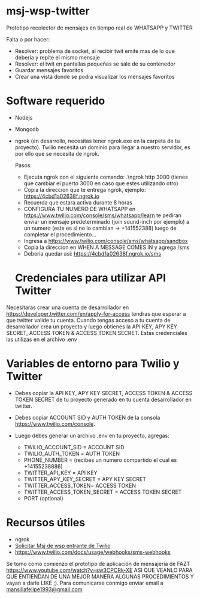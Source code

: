 # msj-wsp-twitter
Prototipo recolector de mensajes en tiempo real de WHATSAPP y TWITTER

Falta o por hacer:
- Resolver: problema de socket, al recibir twit emite mas de lo que deberia y repite el mismo mensaje
- Resolver: el twit en pantallas pequeñas se sale de su contenedor
- Guardar mensajes favoritos
- Crear una vista donde se podra visualizar los mensajes favoritos




# Software requerido
* Nodejs
* Mongodb
* ngrok (en desarrollo, necesitas tener ngrok.exe en la carpeta de tu proyecto). 
Twilio necesita un dominio para llegar a nuestro servidor, es por ello que se necesita de ngrok.

  Pasos:
  - Ejecuta ngrok con el siguiente comando: .\ngrok http 3000 (tienes que cambiar el puerto 3000 en caso que estes utilizando otro)
  - Copia la direccion que te entrega ngrok, ejemplo: https://4cbd1a02638f.ngrok.io
  - Recuerda que estara activa durante 8 horas
  - CONFIGURA TU NUMERO DE WHATSAPP en https://www.twilio.com/console/sms/whatsapp/learn te pediran enviar un mensaje predeterminado (join sound-inch por ejemplo)
    a un numero (este es si no lo cambian -> +141552388) luego de completar el procedimiento...
  - Ingresa a https://www.twilio.com/console/sms/whatsapp/sandbox  
  - Copia la direccion en WHEN A MESSAGE COMES IN y agrega /sms
  - Deberia quedar asi:  https://4cbd1a02638f.ngrok.io/sms
  
  # Credenciales para utilizar  API Twitter
Necesitaras crear una cuenta de desarrollador en https://developer.twitter.com/en/apply-for-access tendras que esperar
a que twitter valide tu cuenta.
Cuando tengas acceso a tu cuenta de desarrollador crea un proyecto y luego obtienes la API KEY, APY KEY SECRET, ACCESS TOKEN & ACCESS TOKEN SECRET.
Estas credenciales las utilizas en el archivo .env

# Variables de entorno para Twilio y Twitter
* Debes copiar la API KEY, APY KEY SECRET, ACCESS TOKEN & ACCESS TOKEN SECRET de tu proyecto generado en tu cuenta desarrollador en twitter.
* Debes copiar ACCOUNT SID y AUTH TOKEN de la consola https://www.twilio.com/console.
* Luego debes generar un archivo .env en tu proyecto, agregas:

  - TWILIO_ACCOUNT_SID = ACCOUNT SID
  - TWILIO_AUTH_TOKEN = AUTH TOKEN
  - PHONE_NUMBER = (recibes un numero compartido el cual es +14155238886)
  - TWITTER_API_KEY = API KEY
  - TWITTER_APY_KEY_SECRET = APY KEY SECRET
  - TWITTER_ACCESS_TOKEN= ACCESS TOKEN
  - TWITTER_ACCESS_TOKEN_SECRET = ACCESS TOKEN SECRET 
  - PORT (optional)




# Recursos útiles
* ngrok
* [Solicitar Msj de wsp entrante de Twilio](https://www.twilio.com/docs/sms/twiml#twilios-request-to-your-application)
* https://www.twilio.com/docs/usage/webhooks/sms-webhooks


Se tomo como comienzo el prototipo de aplicación de mensajeria de FAZT https://www.youtube.com/watch?v=sw3CPCRk-XE ASI QUE VEANLO PARA QUE ENTIENDAN DE UNA MEJOR MANERA
ALGUNAS PROCEDIMIENTOS Y vayan a darle LIKE ;).
Para comunicarse conmigo enviar email a mansillafelipe1993@gmail.com
